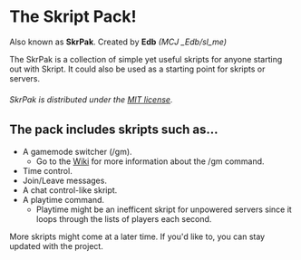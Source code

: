 # The Skript Pack!
Also known as **SkrPak**. Created by **Edb** *(MCJ _Edb/sl_me)*

The SkrPak is a collection of simple yet useful skripts for anyone starting out with Skript. It could also be used as a starting point for skripts or servers.
###### SkrPak is distributed under the [MIT license](https://mit-license.org/).

## The pack includes skripts such as...
- A gamemode switcher (/gm).
  - Go to the [Wiki](https://github.com/the3dbb/SkrPak/wiki/Gamemode-Switcher) for more information about the /gm command.
- Time control.
- Join/Leave messages.
- A chat control-like skript.
- A playtime command.
  - Playtime might be an inefficent skript for unpowered servers since it loops through the lists of players each second.

More skripts might come at a later time. If you'd like to, you can stay updated with the project.
